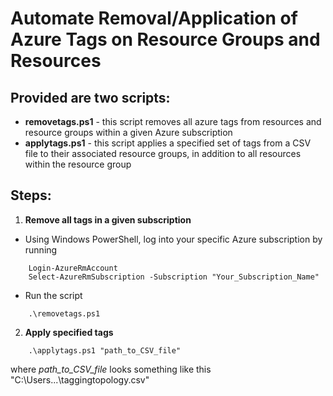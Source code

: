 # Automate Removal/Application of Azure Tags on Resource Groups and Resources

## Provided are two scripts:
- **removetags.ps1** - this script removes all azure tags from resources and resource groups within a given Azure subscription
- **applytags.ps1** - this script applies a specified set of tags from a CSV file to their associated resource groups, in addition to all resources within the resource group

## Steps:
1. **Remove all tags in a given subscription**
- Using Windows PowerShell, log into your specific Azure subscription by running
```
	Login-AzureRmAccount
	Select-AzureRmSubscription -Subscription "Your_Subscription_Name"	
```
- Run the script
```
	.\removetags.ps1
```

2. **Apply specified tags**
```
	.\applytags.ps1 "path_to_CSV_file"
```
where *path_to_CSV_file* looks something like this "C:\Users\...\taggingtopology.csv"

